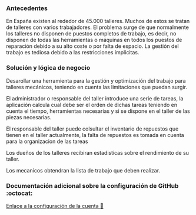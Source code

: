 
### Antecedentes

En España existen al rededor de 45.000 talleres. Muchos de estos se tratan de talleres con varios trabajadores. El problema surge de que normalmente los talleres no disponen de puestos completos de trabajo, es decir, no disponen de todas las herramientas o máquinas en todos los puestos de reparación debido a su alto coste o por falta de espacio. La gestión del trabajo es tediosa debido a las restricciones implicitas.

### Solución y lógica de negocio

Desarollar una herramienta para la gestión y optimización del trabajo para talleres mecánicos, teniendo en cuenta las limitaciones que puedan surgir.

El administrador o responsable del taller introduce una serie de tareas, la aplicación calcula cual debe ser el orden de dichas tareas teniendo en cuenta el tiempo, herramientas necesarias y si se dispone en el taller de las piezas necesarias.

El responsable del taller puede colsultar el inventario de repuestos que tienen en el taller actualmente, la falta de repuestos es tomada en cuenta para la organizacion de las tareas

Los dueños de los talleres recibiran estadisticas sobre el rendimiento de su taller.

Los mecanicos obtendran la lista de trabajo que deben realizar.


### Documentación adicional sobre la configuración de GitHub :octocat:
[Enlace a la configuración de la cuenta :wrench:](https://github.com/MenaBarrera/CC_21_22/blob/main/documentacion/configuracion_github.md)
